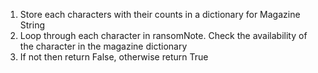 1. Store each characters with their counts in a dictionary for Magazine String
2. Loop through each character in ransomNote. Check the availability of the character in the magazine dictionary
3. If not then return False, otherwise return True